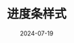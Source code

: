 ---
title: "进度条样式"
date: "2024-07-19"

layout: ../../../../layouts/PostLayout.astro
description: "在这篇文章中可以对进度条样式的写法更加深入了解"
---